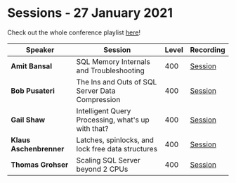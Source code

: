 # Sessions - 27 January 2021

Check out the whole conference playlist [here](https://www.youtube.com/playlist?list=PLr9ab4Dj3Obtx-6v2Sxb-sExQJoEX1TJ2)!

Speaker | Session | Level | Recording
--- | --- | --- | --- 
**Amit Bansal** | SQL Memory Internals and Troubleshooting | 400 | [Session](https://www.youtube.com/watch?v=OBIk9Eyra2s&list=PLr9ab4Dj3Obtx-6v2Sxb-sExQJoEX1TJ2&index=2)
**Bob Pusateri** | The Ins and Outs of SQL Server Data Compression | 400 | [Session](https://www.youtube.com/watch?v=OBIk9Eyra2s&list=PLr9ab4Dj3Obtx-6v2Sxb-sExQJoEX1TJ2&index=2)
**Gail Shaw** | Intelligent Query Processing, what's up with that? | 400 | [Session](https://www.youtube.com/watch?v=lXD_RF5VZus&list=PLr9ab4Dj3Obtx-6v2Sxb-sExQJoEX1TJ2&index=6)
**Klaus Aschenbrenner** | Latches, spinlocks, and lock free data structures | 400 | [Session](https://www.youtube.com/watch?v=BLcdN-d59o0&list=PLr9ab4Dj3Obtx-6v2Sxb-sExQJoEX1TJ2&index=8)
**Thomas Grohser** | Scaling SQL Server beyond 2 CPUs | 400 | [Session](https://www.youtube.com/watch?v=O3ItyjN2iPA&list=PLr9ab4Dj3Obtx-6v2Sxb-sExQJoEX1TJ2&index=10)